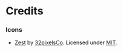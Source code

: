 # Credits

### Icons

- [Zest](https://github.com/32pixelsCo/zest-icons/blob/master/packages/zest-free/LICENSE.md?ref=svgrepo.com) by [32pixelsCo](https://32pixels.co/). Licensed under [MIT](https://opensource.org/license/mit).
